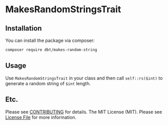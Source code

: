 # MakesRandomStringsTrait

## Installation

You can install the package via composer:

```bash
composer require dbt/makes-random-string
```

## Usage

Use `MakesRandomStringsTrait` in your class and then call `self::rs($int)` to generate a random string of `$int` length. 

## Etc.

Please see [CONTRIBUTING](CONTRIBUTING.md) for details.
The MIT License (MIT). Please see [License File](LICENSE.md) for more information.
